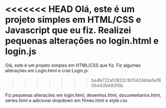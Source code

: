 <<<<<<< HEAD
Olá, este é um projeto simples em HTML/CSS e Javascript que eu fiz.
Realizei pequenas alterações no login.html e login.js
=======
Olá, este é um projeto simples em HTML/CSS que fiz.
Fiz algumas alterações em Login.html e criei Login.js.

>>>>>>> ba4b722a51822c1bf342dbbe5e180b443949310b

Fiz pequenas alterações em login.html, desenhos.html, documentarios.html, series.html e adicionei dropdown em filmes.html e style.css 